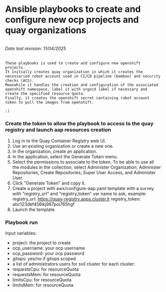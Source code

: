 # Ansible playbooks to create and configure new ocp projects and quay organizations

######
######
######
######
###### Date last revision: 11/04/2025

    These playbooks is used to create and configure new openshift projects. 
    It initially creates quay organization in which it creates the necessaried robot account used in CI/CD pipeline (bamboo) and security checks (ACS). 
    Meanwhile it handles the creation and configuration of the associated openshift namespace, label it with argocd label if necessary and create the specified resource quota. 
    Finally, it creates the openshift secret containing robot account token to pull the images from openshift.

    :)


### Create the token to allow the playbook to access to the quay registry and launch aap resources creation

1. Log in to the Quay Container Registry web UI.
2. Use an existing organization or create a new one.
3. In the organization, create an application.
4. In the application, select the Generate Token menu.
5. Select the permissions to associate to the token. To be able to use all the modules in the collection, select Administer Organization, Administer Repositories, Create Repositories, Super User Access, and Administer User.
6. Click "Generate Token" and copy it.
7. Create a project with awx/configure-aap.yaml template with a survey with "registry_url" and "registry_token" var name to ask, example:
    registry_url: https://quay-registry.apps.cluster.it
    registry_token: abc123def456lkj987poi765hgf
8. Launch the template.


### Playbook run

Input variables:
- project: the project to create
- ocp_username: your ocp username
- ocp_password: your ocp password
- gitops: yes/no if gitops scoped
- a list of administrators users for svil cluster
  for each cluster:
- requestsCpu: for resourceQuota
- requestsMem: for resourceQuota
- limitsCpu: for resourceQuota
- limitsMem: for resourceQuota